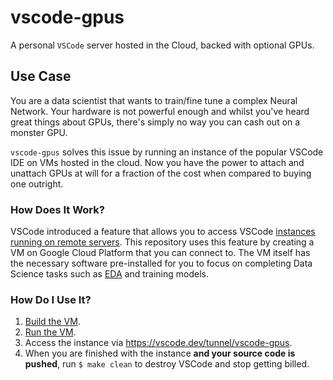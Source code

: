 # vscode-gpus

A personal `VSCode` server hosted in the Cloud, backed with optional GPUs.

## Use Case

You are a data scientist that wants to train/fine tune a complex Neural
Network. Your hardware is not powerful enough and whilst you've heard great
things about GPUs, there's simply no way you can cash out on a monster GPU.

`vscode-gpus` solves this issue by running an instance of the popular VSCode IDE on
VMs hosted in the cloud. Now you have the power to attach and unattach GPUs at
will for a fraction of the cost when compared to buying one outright.

### How Does It Work?

VSCode introduced a feature that allows you to access VSCode [instances running
on remote servers][vscode-remote-tunnel]. This repository uses this feature by
creating a VM on Google Cloud Platform that you can connect to. The VM itself
has the necessary software pre-installed for you to focus on completing
Data Science tasks such as [EDA][eda] and training models.

### How Do I Use It?

1. [Build the VM][build-vm].
2. [Run the VM][run-vm].
3. Access the instance via https://vscode.dev/tunnel/vscode-gpus.
4. When you are finished with the instance **and your source code is pushed**,
   run `$ make clean` to destroy VSCode and stop getting billed.

[vscode-remote-tunnel]: https://code.visualstudio.com/docs/remote/tunnels
[eda]: https://en.wikipedia.org/wiki/Exploratory_data_analysis
[build-vm]: ./docs/how-to/build-the-vm.md
[run-vm]: ./docs/how-to/run-the-vm.md
